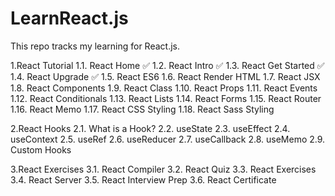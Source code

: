 # LearnReact.js
This repo tracks my learning for React.js.

1.React Tutorial 
1.1. React Home ✅
1.2. React Intro ✅
1.3. React Get Started ✅
1.4. React Upgrade ✅
1.5. React ES6 
1.6. React Render HTML 
1.7. React JSX 
1.8. React Components 
1.9. React Class 
1.10. React Props 
1.11. React Events 
1.12. React Conditionals 
1.13. React Lists
1.14. React Forms 
1.15. React Router 
1.16. React Memo 
1.17. React CSS Styling 
1.18. React Sass Styling

2.React Hooks 
2.1. What is a Hook? 
2.2. useState 
2.3. useEffect 
2.4. useContext 
2.5. useRef 
2.6. useReducer 
2.7. useCallback 
2.8. useMemo 
2.9. Custom Hooks

3.React Exercises 
3.1. React Compiler 
3.2. React Quiz 
3.3. React Exercises 
3.4. React Server 
3.5. React Interview Prep 
3.6. React Certificate
